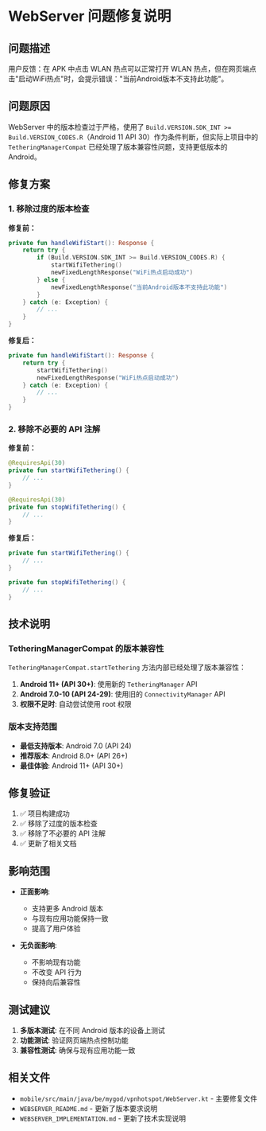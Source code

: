# WebServer 问题修复说明

## 问题描述

用户反馈：在 APK 中点击 WLAN 热点可以正常打开 WLAN 热点，但在网页端点击"启动WiFi热点"时，会提示错误："当前Android版本不支持此功能"。

## 问题原因

WebServer 中的版本检查过于严格，使用了 `Build.VERSION.SDK_INT >= Build.VERSION_CODES.R`（Android 11 API 30）作为条件判断，但实际上项目中的 `TetheringManagerCompat` 已经处理了版本兼容性问题，支持更低版本的 Android。

## 修复方案

### 1. 移除过度的版本检查

**修复前：**
```kotlin
private fun handleWifiStart(): Response {
    return try {
        if (Build.VERSION.SDK_INT >= Build.VERSION_CODES.R) {
            startWifiTethering()
            newFixedLengthResponse("WiFi热点启动成功")
        } else {
            newFixedLengthResponse("当前Android版本不支持此功能")
        }
    } catch (e: Exception) {
        // ...
    }
}
```

**修复后：**
```kotlin
private fun handleWifiStart(): Response {
    return try {
        startWifiTethering()
        newFixedLengthResponse("WiFi热点启动成功")
    } catch (e: Exception) {
        // ...
    }
}
```

### 2. 移除不必要的 API 注解

**修复前：**
```kotlin
@RequiresApi(30)
private fun startWifiTethering() {
    // ...
}

@RequiresApi(30)
private fun stopWifiTethering() {
    // ...
}
```

**修复后：**
```kotlin
private fun startWifiTethering() {
    // ...
}

private fun stopWifiTethering() {
    // ...
}
```

## 技术说明

### TetheringManagerCompat 的版本兼容性

`TetheringManagerCompat.startTethering` 方法内部已经处理了版本兼容性：

1. **Android 11+ (API 30+)**: 使用新的 `TetheringManager` API
2. **Android 7.0-10 (API 24-29)**: 使用旧的 `ConnectivityManager` API
3. **权限不足时**: 自动尝试使用 root 权限

### 版本支持范围

- **最低支持版本**: Android 7.0 (API 24)
- **推荐版本**: Android 8.0+ (API 26+)
- **最佳体验**: Android 11+ (API 30+)

## 修复验证

1. ✅ 项目构建成功
2. ✅ 移除了过度的版本检查
3. ✅ 移除了不必要的 API 注解
4. ✅ 更新了相关文档

## 影响范围

- **正面影响**: 
  - 支持更多 Android 版本
  - 与现有应用功能保持一致
  - 提高了用户体验

- **无负面影响**: 
  - 不影响现有功能
  - 不改变 API 行为
  - 保持向后兼容性

## 测试建议

1. **多版本测试**: 在不同 Android 版本的设备上测试
2. **功能测试**: 验证网页端热点控制功能
3. **兼容性测试**: 确保与现有应用功能一致

## 相关文件

- `mobile/src/main/java/be/mygod/vpnhotspot/WebServer.kt` - 主要修复文件
- `WEBSERVER_README.md` - 更新了版本要求说明
- `WEBSERVER_IMPLEMENTATION.md` - 更新了技术实现说明 